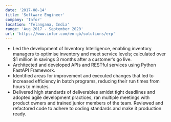 ```yaml
---
date: '2017-08-14'
title: 'Software Engineer'
company: 'Infor'
location: 'Telangana, India'
range: 'Aug 2017 - September 2020'
url: 'https://www.infor.com/en-gb/solutions/erp'
---
```


- Led the development of Inventory Intelligence, enabling inventory managers to optimise inventory and meet service levels; calculated over $1 million in savings 3 months after a customer’s go live.
- Architected and developed APIs and RESTful services using Python FastAPI Framework.
- Identified areas for improvement and executed changes that led to increased efficiency in batch programs, reducing their run times from hours to minutes.
- Delivered high standards of deliverables amidst tight deadlines and adopted agile development practices, ran multiple meetings with product owners and trained junior members of the team. Reviewed and refactored code to adhere to coding standards and make it production ready.

